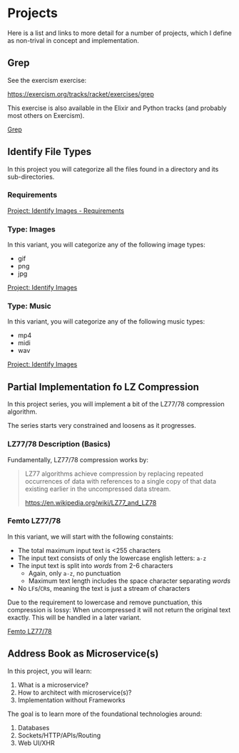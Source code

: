 # Projects

Here is a list and links to more detail
for a number of projects, which I
define as non-trival in concept and
implementation.

## Grep

See the exercism exercise:

https://exercism.org/tracks/racket/exercises/grep

This exercise is also available in the Elixir and Python tracks
(and probably most others on Exercism).

[Grep](grep.md)

## Identify File Types

In this project you will categorize all the files found in a directory and
its sub-directories.

### Requirements

[Project: Identify Images - Requirements](file-types-requirements.md)

### Type: Images

In this variant, you will categorize any of the following image types:

  * gif
  * png
  * jpg

[Project: Identify Images](file-types-image.md)

### Type: Music

In this variant, you will categorize any of the following music types:

  * mp4
  * midi
  * wav

[Project: Identify Images](file-types-music.md)

## Partial Implementation fo LZ Compression

In this project series, you will implement a bit of the LZ77/78 compression
algorithm.

The series starts very constrained and loosens as it progresses.

### LZ77/78 Description (Basics)

Fundamentally, LZ77/78 compression works by:

> LZ77 algorithms achieve compression by replacing repeated occurrences of
> data with references to a single copy of that data existing earlier in the
> uncompressed data stream.
> 
>   https://en.wikipedia.org/wiki/LZ77_and_LZ78

### Femto LZ77/78

In this variant, we will start with the following constaints:

  * The total maximum input text is <255 characters
  * The input text consists of only the lowercase english letters: `a-z`
  * The input text is split into *words* from 2-6 characters
    * Again, only `a-z`, no punctuation
    * Maximum text length includes the space character separating *words*
  * No `LF`s/`CR`s, meaning the text is just a stream of characters

Due to the requirement to lowercase and remove punctuation, this
compression is lossy: When uncompressed it will not return the original
text exactly. This will be handled in a later variant.

[Femto LZ77/78](femto-lz77.md)

## Address Book as Microservice(s)

In this project, you will learn:

1. What is a microservice?
1. How to architect with microservice(s)?
1. Implementation without Frameworks

The goal is to learn more of the foundational technologies
around:

1.  Databases
1.  Sockets/HTTP/APIs/Routing
1.  Web UI/XHR